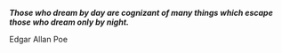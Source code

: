 _**Those who dream by day are cognizant of many things which escape those who dream only by night.**_

Edgar Allan Poe